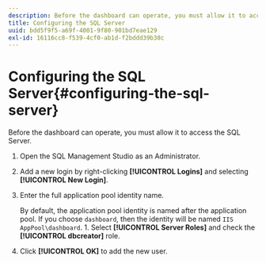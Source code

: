 ```yaml
---
description: Before the dashboard can operate, you must allow it to access the SQL Server.
title: Configuring the SQL Server
uuid: bdd5f9f5-a69f-4001-9f80-901bd7eae129
exl-id: 16116cc8-f539-4cf0-ab1d-f2bddd39b38c
---
```

# Configuring the SQL Server{#configuring-the-sql-server}

Before the dashboard can operate, you must allow it to access the SQL Server.

1. Open the SQL Management Studio as an Administrator.
1. Add a new login by right-clicking **[!UICONTROL Logins]** and selecting **[!UICONTROL New Login]**.
1. Enter the full application pool identity name.

   By default, the application pool identity is named after the application pool. If you choose `dashboard`, then the identity will be named `IIS AppPool\dashboard`. 1. Select **[!UICONTROL Server Roles]** and check the **[!UICONTROL dbcreator]** role.
1. Click **[!UICONTROL OK]** to add the new user.
